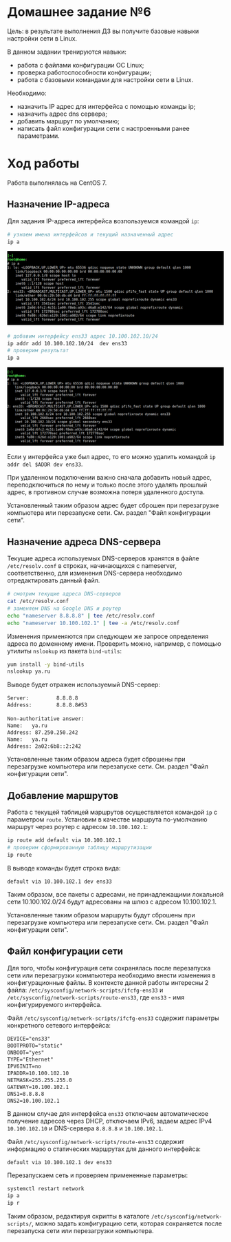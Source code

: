 # Домашнее задание №6

Цель: в результате выполнения ДЗ вы получите базовые навыки настройки сети в Linux.

В данном задании тренируются навыки:

- работа с файлами конфигурации ОС Linux;
- проверка работоспособности конфигурации;
- работа с базовыми командами для настройки сети в Linux.

Необходимо:

- назначить IP адрес для интерфейса с помощью команды ip;
- назначить адрес dns сервера;
- добавить маршрут по умолчанию;
- написать файл конфигурации сети с настроенными ранее параметрами.

# Ход работы

Работа выполнялась на CentOS 7.

## Назначение IP-адреса

Для задания IP-адреса интерфейса возпользуемся командой `ip`:

```bash
# узнаем имена интерфейсов и текущий назначенный адрес
ip a
```
![](img/ip_a_current.png)

```bash
# добавим интерфейсу ens33 адрес 10.100.102.10/24
ip addr add 10.100.102.10/24  dev ens33
# проверим результат
ip a
```
![](img/ip_a_secondary.png)

Если у интерфейса уже был адрес, то его можно удалить командой `ip addr del $ADDR dev ens33`.

При удаленном подключении важно сначала добавить новый адрес, переподключиться по нему и только после этого удалять прошлый адрес, в противном случае возможна потеря удаленного доступа.

Установленный таким образом адрес будет сброшен при перезагрузке компьютера или перезапуске сети. См. раздел "Файл конфигурации сети".

## Назначение адреса DNS-сервера

Текущие адреса используемых DNS-серверов хранятся в файле `/etc/resolv.conf` в строках, начинающихся с nameserver, соответственно, для изменения DNS-сервера необходимо отредактировать данный файл.

```bash
# смотрим текущие адреса DNS-серверов
cat /etc/resolv.conf
# заменяем DNS на Google DNS и роутер
echo "nameserver 8.8.8.8" | tee /etc/resolv.conf
echo "nameserver 10.100.102.1" | tee -a /etc/resolv.conf
```

Изменения применяются при следующем же запросе определения адреса по доменному имени. Проверить можно, например, с помощью утилиты `nslookup` из пакета `bind-utils`:

```bash
yum install -y bind-utils
nslookup ya.ru
```

Выводе будет отражен используемый DNS-сервер:

```
Server:         8.8.8.8
Address:        8.8.8.8#53

Non-authoritative answer:
Name:   ya.ru
Address: 87.250.250.242
Name:   ya.ru
Address: 2a02:6b8::2:242
```

Установленные таким образом адреса будет сброшены при перезагрузке компьютера или перезапуске сети. См. раздел "Файл конфигурации сети".

## Добавление маршрутов

Работа с текущей таблицей маршрутов осуществляется командой `ip` с параметром `route`. Установим в качестве маршрута по-умолчанию маршрут через роутер с адресом `10.100.102.1`:

```bash
ip route add default via 10.100.102.1
# проверим сформированную таблицу маршрутизации
ip route
```

В выводе команды будет строка вида:

```
default via 10.100.102.1 dev ens33
```

Таким образом, все пакеты с адресами, не принадлежащими локальной сети 10.100.102.0/24 будут адресованы на шлюз с адресом 10.100.102.1.

Установленные таким образом маршруты будут сброшены при перезагрузке компьютера или перезапуске сети. См. раздел "Файл конфигурации сети".

## Файл конфигурации сети

Для того, чтобы конфигурация сети сохранялась после перезапуска сети или перезагрузки конмпьютера необходимо внести изменения в конфигурационные файлы. В контексте данной работы интересны 2 файла: `/etc/sysconfig/network-scripts/ifcfg-ens33` и `/etc/sysconfig/network-scripts/route-ens33`, где `ens33` - имя конфигурируемого интерфейса.

Файл `/etc/sysconfig/network-scripts/ifcfg-ens33` содержит параметры конкретного сетевого интерфейса:

```
DEVICE="ens33"
BOOTPROTO="static"
ONBOOT="yes"
TYPE="Ethernet"
IPV6INIT=no
IPADDR=10.100.102.10
NETMASK=255.255.255.0
GATEWAY=10.100.102.1
DNS1=8.8.8.8
DNS2=10.100.102.1
```

В данном случае для интерфейса `ens33` отключаем автоматическое получение адресов через DHCP, отключаем IPv6, задаем адрес IPv4 `10.100.102.10` и DNS-сервера `8.8.8.8` и `10.100.102.1`.

Файл `/etc/sysconfig/network-scripts/route-ens33` содержит информацию о статических маршрутах для данного интерфейса:

```
default via 10.100.102.1 dev ens33
```

Перезапускаем сеть и проверяем примененные параметры:

```bash
systemctl restart network
ip a
ip r
```

Таким образом, редактируя скрипты в каталоге `/etc/sysconfig/network-scripts/`, можно задать конфигурацию сети, которая сохраняется после перезапуска сети или перезагрузки компьютера.
